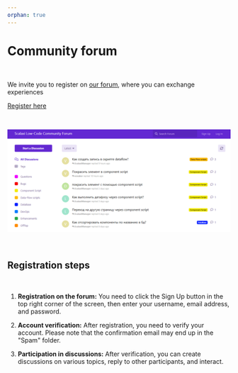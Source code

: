 ```yaml
---
orphan: true
---
```


# Community forum

<br>

We invite you to register on [our forum](https://forum.aqtra.io/), where you can exchange experiences

[Register here](https://forum.aqtra.io/)

<br>

![Forum](assets/images/general/forumscreen1.png)

<br>

## Registration steps

<br>

1. **Registration on the forum:** You need to click the Sign Up button in the top right corner of the screen, then enter your username, email address, and password.
   <br>

2. **Account verification:** After registration, you need to verify your account. Please note that the confirmation email may end up in the "Spam" folder.
   <br>

3. **Participation in discussions:** After verification, you can create discussions on various topics, reply to other participants, and interact.
